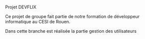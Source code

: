 Projet DEVFLIX

Ce projet de groupe fait partie de notre formation de développeur informatique au CESI de Rouen.

Dans cette branche est réalisée la partie gestion des utilisateurs
